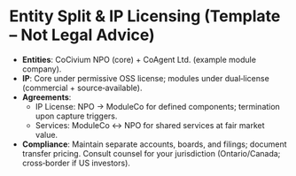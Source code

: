 # Entity Split & IP Licensing (Template – Not Legal Advice)

- **Entities**: CoCivium NPO (core) + CoAgent Ltd. (example module company).
- **IP**: Core under permissive OSS license; modules under dual‑license (commercial + source‑available).
- **Agreements**:
  - IP License: NPO → ModuleCo for defined components; termination upon capture triggers.
  - Services: ModuleCo ↔ NPO for shared services at fair market value.
- **Compliance**: Maintain separate accounts, boards, and filings; document transfer pricing.
Consult counsel for your jurisdiction (Ontario/Canada; cross‑border if US investors).

